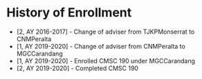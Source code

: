 ﻿# History of Enrollment
- [2, AY 2016-2017] - Change of adviser from TJKPMonserrat to CNMPeralta
- [1, AY 2019-2020] - Change of adviser from CNMPeralta to MGCCarandang
- [1, AY 2019-2020] - Enrolled CMSC 190 under MGCCarandang
- [2, AY 2019-2020] - Completed CMSC 190
